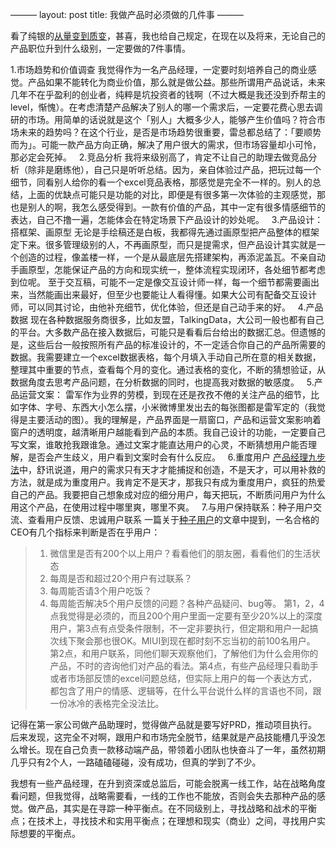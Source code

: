 ———
layout: post
title: 我做产品时必须做的几件事
———

看了纯银的[从量变到质变](http://www.jianshu.com/p/a9de8d4541a0)，甚喜，我也给自己规定，在现在以及将来，无论自己的产品职位升到什么级别，一定要做的7件事情。

1.市场趋势和价值调查
我觉得作为一名产品经理，一定要时刻培养自己的商业感觉。产品如果不能转化为商业价值，那么就是做公益。那些所谓用产品说话，未来几年不在乎盈利的创业者，纯粹是坑投资者的钱啊（不过大概是我还没到乔帮主的level，惭愧）。在考虑清楚产品解决了别人的哪一个需求后，一定要花费心思去调研的市场。用简单的话说就是这个「别人」大概多少人，能够产生价值吗？符合市场未来的趋势吗？在这个行业，是否是市场趋势很重要，雷总都总结了：「要顺势而为」。可能一款产品方向正确，解决了用户很大的需求，但市场容量却小可怜，那必定会死掉。
 
2.竞品分析
我将来级别高了，肯定不让自己的助理去做竞品分析（除非是磨练他），自己只是听听总结。因为，亲自体验过产品，把玩过每一个细节，同看别人给你的看一个excel竞品表格，那感觉是完全不一样的。别人的总结，上面的优缺点可能只是功能的对比，即便是有很多第一次体验的主观感觉，那也是别人的啊，我怎么感受得到。一款有价值的产品，其中一定有很多情感细节的表达，自己不撸一遍，怎能体会在特定场景下产品设计的妙处呢。
 
3.产品设计：搭框架、画原型
无论是手绘稿还是白板，我都得先通过画原型把产品整体的框架定下来。很多管理级别的人，不再画原型，而只是提需求，但产品设计其实就是一个创造的过程，像盖楼一样，一个是从最底层先搭建架构，再添泥盖瓦。不亲自动手画原型，怎能保证产品的方向和现实统一，整体流程实现闭环，各处细节都考虑到位呢。
至于交互稿，可能不一定是像交互设计师一样，每一个细节都需要画出来，当然能画出来最好，但至少也要能让人看得懂。如果大公司有配备交互设计师，可以同其讨论，由他补充细节，优化体验，但还是自己动手来的好。
 
4.产品数据
现在各种数据服务商很多，比如友盟，TalkingData，大公司一般也都有自己的平台。大多数产品在接入数据后，可能只是看看后台给出的数据汇总。但遗憾的是，这些后台一般按照所有产品的标准设计的，不一定适合你自己的产品所需要的数据。我需要建立一个excel数据表格，每个月填入手动自己所在意的相关数据，整理其中重要的节点，查看每个月的变化。通过表格的变化，不断的猜想验证，从数据角度去思考产品问题，在分析数据的同时，也提高我对数据的敏感度。
 
5.产品运营文案：
雷军作为业界的劳模，到现在还是孜孜不倦的关注产品的细节，比如字体、字号、东西大小怎么摆，小米微博里发出去的每张图都是雷军定的（我觉得是主要活动的图）。我的理解是，产品界面是一扇窗口，产品和运营文案影响着窗户的透明度，越清晰用户越能看到产品的本质。我自己设计的功能，一定要自己写文案，谁敢抢我跟谁急。通过文案才能直达用户的心灵，不断猜想用户能否理解，是否会产生歧义，用户看到文案时会有什么反应。
 
6.重度用户
[产品经理九步法](http://blog.jobbole.com/31888/)中，舒讯说道，用户的需求只有天才才能捕捉和创造，不是天才，可以用补救的方法，就是成为重度用户。我肯定不是天才，那我只有成为重度用户，疯狂的热爱自己的产品。我要把自己想象成对应的细分用户，每天把玩，不断质问用户为什么用这个产品，在使用过程中哪里爽，哪里不爽。
 
7.与用户保持联系：种子用户交流、查看用户反馈、忠诚用户联系
一篇关于[种子用户](http://36kr.com/p/532701.html)的文章中提到，一名合格的CEO有几个指标来判断是否在乎用户：
> 1. 微信里是否有200个以上用户？看看他们的朋友圈，看看他们的生活状态
> 2. 每周是否和超过20个用户有过联系？
> 3. 每周能否请3个用户吃饭？
> 4. 每周能否解决5个用户反馈的问题？各种产品疑问、bug等。
第1，2，4点我觉得是必须的，而且200个用户里面一定要有至少20%以上的深度用户，第3点有点受条件限制，不一定非要执行，但定期和用户一起搞次线下聚会那也很OK。MIUI到现在都时刻不忘当初的前100名用户。
第2点，和用户联系，同他们聊天观察他们，了解他们为什么会用你的产品，不时的咨询他们对产品的看法。第4点，有些产品经理只看助手或者市场部反馈的excel问题总结，但实际上用户的每一个表达方式，都包含了用户的情感、逻辑等，在什么平台说什么样的言语也不同，跟一份冰冷的表格完全没法比。

记得在第一家公司做产品助理时，觉得做产品就是要写好PRD，推动项目执行。后来发现，这完全不对啊，跟用户和市场完全脱节，结果就是产品技能槽几乎没怎么增长。现在自己负责一款移动端产品，带领着小团队也快奋斗了一年，虽然初期几乎只有2个人，一路磕磕碰碰，没有成功，但真的学到了不少。

我想有一些产品经理，在升到资深或总监后，可能会脱离一线工作，站在战略角度看问题，但我觉得，战略需要看，一线的工作也不能放，否则会失去那种产品的感觉。做产品，其实是在寻踪一种平衡点。在不同级别上，寻找战略和战术的平衡点；在技术上，寻找技术和实用平衡点；在理想和现实（商业）之间，寻找用户实际想要的平衡点。